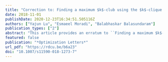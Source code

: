 ```yaml
---
title: "Correction to: Finding a maximum $k$-club using the $k$-clique formulation and canonical hypercube cuts"
date: 2018-11-01
publishDate: 2020-12-23T16:34:51.505116Z
authors: ["Yajun Lu", "Esmaeel Moradi", "Balabhaskar Balasundaram"]
publication_types: ["2"]
abstract: "This article provides an erratum to ``Finding a maximum $k$-club using the $k$-clique formulation and canonical hypercube cuts,'' published online in Optim Lett, 2015. Due to  programming errors in our C++ implementations, the computational results reported in the article are incorrect. In some pathological instances, a significantly larger number of $k$-cliques that are not $k$-clubs can be detected, which can  adversely affect the performance of the algorithms proposed. This erratum presents completely revised computational results, discussion, and conclusions that are meant to emphreplace Sections~3 and~4 in the original article. "
featured: false
publication: "*Optimization Letters*"
url_pdf: "https://rdcu.be/b6a23"
doi: "10.1007/s11590-018-1273-7"
---
```


